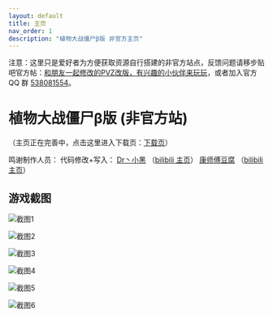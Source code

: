 ```yaml
---
layout: default
title: 主页
nav_order: 1
description: "植物大战僵尸β版 非官方主页"
---
```


注意：这里只是爱好者为方便获取资源自行搭建的非官方站点，反馈问题请移步贴吧官方帖：[和朋友一起修改的PVZ改版，有兴趣的小伙伴来玩玩](https://tieba.baidu.com/p/6213298134)，或者加入官方 QQ 群 [538081554](https://jq.qq.com/?_wv=1027&k=5aAFsMt)。

# 植物大战僵尸β版 (非官方站)

（主页正在完善中，点击这里进入下载页：[下载页](/download.html)）

鸣谢制作人员：
代码修改+写入：
[Dr丶小黑](http://tieba.baidu.com/home/main?un=%E7%89%9B%E4%BA%8C%E9%BE%99%E7%96%BC) （[bilibili 主页](https://space.bilibili.com/12952765)）
[康师傅豆腐](http://tieba.baidu.com/home/main?un=%E5%BA%B7%E5%B8%88%E5%82%85%E8%B1%86%E8%85%90) （[bilibili 主页](https://space.bilibili.com/98965051)）


## 游戏截图

![截图1](https://imgsa.baidu.com/forum/w%3D580/sign=51a6c9085ae736d158138c00ab524ffc/e0f9a7cc7cd98d10e8418be52f3fb80e7aec9076.jpg)

![截图2](https://imgsa.baidu.com/forum/w%3D580/sign=4345f5f4b712c8fcb4f3f6c5cc0192b4/beeb3fc79f3df8dce0ce0845c311728b46102813.jpg)

![截图3](https://imgsa.baidu.com/forum/w%3D580/sign=182ad7dc02d79123e0e0947c9d365917/087814385343fbf260bb21f7be7eca8064388f70.jpg)

![截图4](https://imgsa.baidu.com/forum/w%3D580/sign=98aebbc0a518972ba33a00c2d6cf7b9d/634ad9c451da81cb716304195c66d01608243105.jpg)

![截图5](https://imgsa.baidu.com/forum/w%3D580/sign=a2c7e71fbcfb43161a1f7a7210a64642/3927958fa0ec08face97947357ee3d6d54fbda70.jpg)

![截图6](https://imgsa.baidu.com/forum/w%3D580/sign=7b60c92f0446f21fc9345e5bc6266b31/ee80422309f790523488c0ea02f3d7ca7acbd570.jpg)